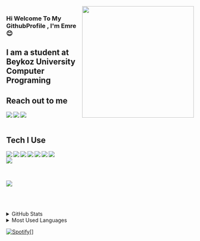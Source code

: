 <img src="https://media.giphy.com/media/i4MAH84pqe2m2aVojc/source.gif" align="right" width="300" height="300" >

### Hi Welcome To My GithubProfile , I'm Emre :blush:

## I am a student at Beykoz University Computer Programing


## Reach out to me 

[<img src="https://img.shields.io/badge/Instagram-E4405F?style=for-the-badge&logo=instagram&logoColor=white" align="left"/>][Instagram]
[<img src="https://img.shields.io/badge/LinkedIn-0077B5?style=for-the-badge&logo=linkedin&logoColor=white" align="left"/>][LinkedIn]
[<img src="https://img.shields.io/badge/Blogger-FF5722?style=for-the-badge&logo=blogger&logoColor=white" align="left"/>][Blog]



[Instagram]:https://www.instagram.com/emrebalclr/
[LinkedIn]:https://www.linkedin.com/in/emrebalcılar/
[Blog]:http://emrebalcilar.blogspot.com/
</br>
</br>


## Tech I Use

[<img src="https://img.shields.io/badge/Python-3776AB?style=for-the-badge&logo=python&logoColor=white" align="left"/>][Blog]
[<img src="https://img.shields.io/badge/C%23-239120?style=for-the-badge&logo=c-sharp&logoColor=white" align="left"/>][Blog]
[<img src="https://img.shields.io/badge/C%2B%2B-00599C?style=for-the-badge&logo=c%2B%2B&logoColor=white" align="left"/>][Blog]
[<img src="https://img.shields.io/badge/Java-ED8B00?style=for-the-badge&logo=java&logoColor=white" align="left"/>][Blog]
[<img src="https://img.shields.io/badge/Kotlin-0095D5?&style=for-the-badge&logo=kotlin&logoColor=white" align="left"/>][Blog]
[<img src="https://img.shields.io/badge/MySQL-00000F?style=for-the-badge&logo=mysql&logoColor=white" align="left"/>][Blog]
[<img src="https://img.shields.io/badge/Microsoft_Excel-217346?style=for-the-badge&logo=microsoft-excel&logoColor=white" align="left"/>][Blog]
</br>
[<img src="https://img.shields.io/badge/C%2B%2B-00599C?style=for-the-badge&logo=c%2B%2B&logoColor=white" align="left"/>][Blog]


</br>
</br>

![](https://komarev.com/ghpvc/?username=your-github-EmreBalcilar&color=green)


</br>
</br>
</br>
<details>
<summary>GitHub Stats</summary>
<img src="https://github-readme-stats.vercel.app/api?username=EmreBalcilar&theme=merko">

</details>

<details>
<summary>Most Used Languages</summary>
<img src="https://github-readme-stats.vercel.app/api/top-langs/?username=EmreBalcilar&layout=compact">
 </details>
  
  
[![Spotify](https://emre-balcilar-emrebalcilar.vercel.app/api/spotify)](https://open.spotify.com/user/emrebalclar)[]





